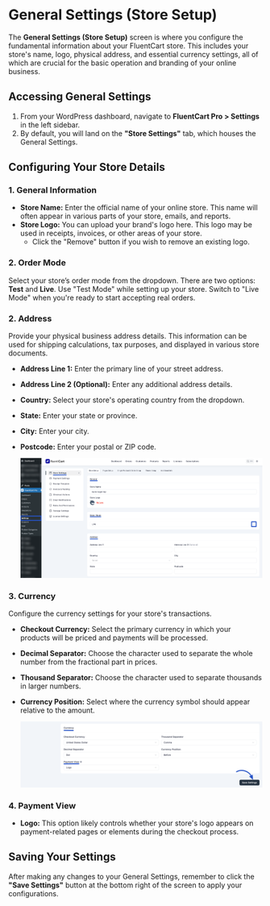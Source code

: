  # General Settings (Store Setup)

The **General Settings (Store Setup)** screen is where you configure the fundamental information about your FluentCart store. This includes your store's name, logo, physical address, and essential currency settings, all of which are crucial for the basic operation and branding of your online business.

## Accessing General Settings

1.  From your WordPress dashboard, navigate to **FluentCart Pro > Settings** in the left sidebar.
2.  By default, you will land on the **"Store Settings"** tab, which houses the General Settings.

## Configuring Your Store Details

### 1. General Information

* **Store Name:** Enter the official name of your online store. This name will often appear in various parts of your store, emails, and reports.
* **Store Logo:** You can upload your brand's logo here. This logo may be used in receipts, invoices, or other areas of your store.
    * Click the "Remove" button if you wish to remove an existing logo.

### 2. Order Mode

Select your store’s order mode from the dropdown. There are two options: **Test** and **Live**. Use "Test Mode" while setting up your store. Switch to "Live Mode" when you're ready to start accepting real orders.

### 2. Address

Provide your physical business address details. This information can be used for shipping calculations, tax purposes, and displayed in various store documents.

* **Address Line 1:** Enter the primary line of your street address.
* **Address Line 2 (Optional):** Enter any additional address details.
* **Country:** Select your store's operating country from the dropdown.
* **State:** Enter your state or province.
* **City:** Enter your city.
* **Postcode:** Enter your postal or ZIP code.

    ![Screenshot of Store Settings - Store Setup Tab](/guide/public/images/settings-configuration/store-settings-setup.png)

### 3. Currency

Configure the currency settings for your store's transactions.

* **Checkout Currency:** Select the primary currency in which your products will be priced and payments will be processed.
* **Decimal Separator:** Choose the character used to separate the whole number from the fractional part in prices.
* **Thousand Separator:** Choose the character used to separate thousands in larger numbers.
* **Currency Position:** Select where the currency symbol should appear relative to the amount.

    ![Screenshot of Store Settings - Store Setup Tab](/guide/public/images/settings-configuration/store-currency-setup.png)

### 4. Payment View

* **Logo:** This option likely controls whether your store's logo appears on payment-related pages or elements during the checkout process.

## Saving Your Settings

After making any changes to your General Settings, remember to click the **"Save Settings"** button at the bottom right of the screen to apply your configurations.

